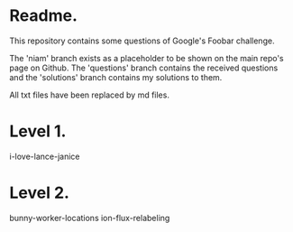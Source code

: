 # Readme.
This repository contains some questions of Google's Foobar challenge.

The 'niam' branch exists as a placeholder to be shown on the main repo's page on Github.
The 'questions' branch contains the received questions and the 'solutions' branch contains my solutions
to them.

All txt files have been replaced by md files.

# Level 1.
i-love-lance-janice

# Level 2.
bunny-worker-locations
ion-flux-relabeling
